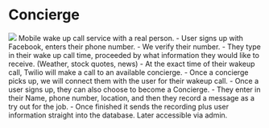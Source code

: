 Concierge
=========
<img src='https://travis-ci.org/ecjs/Concierge.svg?branch=master'/>
Mobile wake up call service with a real person.
- User signs up with Facebook, enters their phone number.  
- We verify their number.  
- They type in their wake up call time, proceeded by what information they would like to receive. (Weather, stock quotes, news)
- At the exact time of their wakeup call, Twilio will make a call to an available concierge. 
- Once a concierge picks up, we will connect them with the user for their wakeup call.
- Once a user signs up, they can also choose to become a Concierge.  
- They enter in their Name, phone number, location, and then they record a message as a try out for the job.
- Once finished it sends the recording plus user information straight into the database.  Later accessible via admin.

